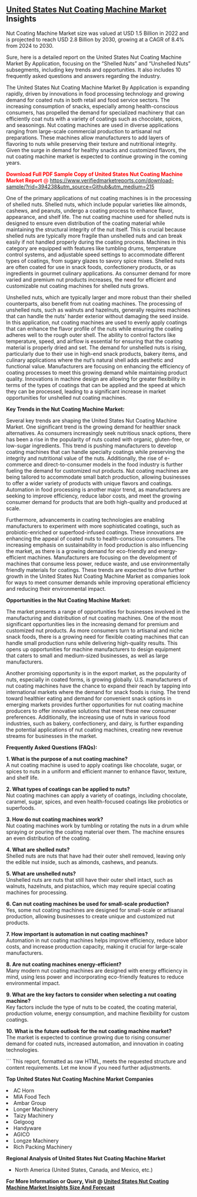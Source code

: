 <h2><a href="https://www.verifiedmarketreports.com/download-sample/?rid=394238&amp;utm_source=Github&amp;utm_medium=215" target="_blank">United States Nut Coating Machine Market</a> Insights</h2><p>Nut Coating Machine Market size was valued at USD 1.5 Billion in 2022 and is projected to reach USD 2.8 Billion by 2030, growing at a CAGR of 8.4% from 2024 to 2030.</p><p>Sure, here is a detailed report on the United States Nut Coating Machine Market By Application, focusing on the “Shelled Nuts” and “Unshelled Nuts” subsegments, including key trends and opportunities. It also includes 10 frequently asked questions and answers regarding the industry. <p>The United States Nut Coating Machine Market By Application is expanding rapidly, driven by innovations in food processing technology and growing demand for coated nuts in both retail and food service sectors. The increasing consumption of snacks, especially among health-conscious consumers, has propelled the demand for specialized machinery that can efficiently coat nuts with a variety of coatings such as chocolate, spices, and seasonings. Nut coating machines are used in diverse applications ranging from large-scale commercial production to artisanal nut preparations. These machines allow manufacturers to add layers of flavoring to nuts while preserving their texture and nutritional integrity. Given the surge in demand for healthy snacks and customized flavors, the nut coating machine market is expected to continue growing in the coming years. <p><span class=""><span style="color: #ff0000;"><strong>Download Full PDF Sample Copy of United States Nut Coating Machine Market Report</strong> @ </span><a href="https://www.verifiedmarketreports.com/download-sample/?rid=394238&amp;utm_source=Github&amp;utm_medium=215" target="_blank">https://www.verifiedmarketreports.com/download-sample/?rid=394238&amp;utm_source=Github&amp;utm_medium=215</a></span></p></p> <p>One of the primary applications of nut coating machines is in the processing of shelled nuts. Shelled nuts, which include popular varieties like almonds, cashews, and peanuts, undergo a coating process to enhance flavor, appearance, and shelf life. The nut coating machine used for shelled nuts is designed to ensure even distribution of the coating material while maintaining the structural integrity of the nut itself. This is crucial because shelled nuts are typically more fragile than unshelled nuts and can break easily if not handled properly during the coating process. Machines in this category are equipped with features like tumbling drums, temperature control systems, and adjustable speed settings to accommodate different types of coatings, from sugary glazes to savory spice mixes. Shelled nuts are often coated for use in snack foods, confectionery products, or as ingredients in gourmet culinary applications. As consumer demand for more varied and premium nut products increases, the need for efficient and customizable nut coating machines for shelled nuts grows. <p>Unshelled nuts, which are typically larger and more robust than their shelled counterparts, also benefit from nut coating machines. The processing of unshelled nuts, such as walnuts and hazelnuts, generally requires machines that can handle the nuts' harder exterior without damaging the seed inside. In this application, nut coating machines are used to evenly apply coatings that can enhance the flavor profile of the nuts while ensuring the coating adheres well to the rough outer shell. The ability to control factors like temperature, speed, and airflow is essential for ensuring that the coating material is properly dried and set. The demand for unshelled nuts is rising, particularly due to their use in high-end snack products, bakery items, and culinary applications where the nut’s natural shell adds aesthetic and functional value. Manufacturers are focusing on enhancing the efficiency of coating processes to meet this growing demand while maintaining product quality. Innovations in machine design are allowing for greater flexibility in terms of the types of coatings that can be applied and the speed at which they can be processed, leading to a significant increase in market opportunities for unshelled nut coating machines. <p><strong>Key Trends in the Nut Coating Machine Market:</strong></p> <p>Several key trends are shaping the United States Nut Coating Machine Market. One significant trend is the growing demand for healthier snack alternatives. As consumers increasingly seek nutritious snack options, there has been a rise in the popularity of nuts coated with organic, gluten-free, or low-sugar ingredients. This trend is pushing manufacturers to develop coating machines that can handle specialty coatings while preserving the integrity and nutritional value of the nuts. Additionally, the rise of e-commerce and direct-to-consumer models in the food industry is further fueling the demand for customized nut products. Nut coating machines are being tailored to accommodate small batch production, allowing businesses to offer a wider variety of products with unique flavors and coatings. Automation in food processing is another major trend, as manufacturers are seeking to improve efficiency, reduce labor costs, and meet the growing consumer demand for products that are both high-quality and produced at scale. <p>Furthermore, advancements in coating technologies are enabling manufacturers to experiment with more sophisticated coatings, such as probiotic-enriched or superfood-infused coatings. These innovations are enhancing the appeal of coated nuts to health-conscious consumers. The increasing emphasis on sustainability in food production is also influencing the market, as there is a growing demand for eco-friendly and energy-efficient machines. Manufacturers are focusing on the development of machines that consume less power, reduce waste, and use environmentally friendly materials for coatings. These trends are expected to drive further growth in the United States Nut Coating Machine Market as companies look for ways to meet consumer demands while improving operational efficiency and reducing their environmental impact. <p><strong>Opportunities in the Nut Coating Machine Market:</strong></p> <p>The market presents a range of opportunities for businesses involved in the manufacturing and distribution of nut coating machines. One of the most significant opportunities lies in the increasing demand for premium and customized nut products. As more consumers turn to artisanal and niche snack foods, there is a growing need for flexible coating machines that can handle small production runs while delivering high-quality results. This opens up opportunities for machine manufacturers to design equipment that caters to small and medium-sized businesses, as well as large manufacturers. <p>Another promising opportunity is in the export market, as the popularity of nuts, especially in coated forms, is growing globally. U.S. manufacturers of nut coating machines have the chance to expand their reach by tapping into international markets where the demand for snack foods is rising. The trend toward healthier eating and demand for convenient snack options in emerging markets provides further opportunities for nut coating machine producers to offer innovative solutions that meet these new consumer preferences. Additionally, the increasing use of nuts in various food industries, such as bakery, confectionery, and dairy, is further expanding the potential applications of nut coating machines, creating new revenue streams for businesses in the market. <p><strong>Frequently Asked Questions (FAQs):</strong></p> <p><strong>1. What is the purpose of a nut coating machine?</strong><br> A nut coating machine is used to apply coatings like chocolate, sugar, or spices to nuts in a uniform and efficient manner to enhance flavor, texture, and shelf life.</p> <p><strong>2. What types of coatings can be applied to nuts?</strong><br> Nut coating machines can apply a variety of coatings, including chocolate, caramel, sugar, spices, and even health-focused coatings like probiotics or superfoods.</p> <p><strong>3. How do nut coating machines work?</strong><br> Nut coating machines work by tumbling or rotating the nuts in a drum while spraying or pouring the coating material over them. The machine ensures an even distribution of the coating.</p> <p><strong>4. What are shelled nuts?</strong><br> Shelled nuts are nuts that have had their outer shell removed, leaving only the edible nut inside, such as almonds, cashews, and peanuts.</p> <p><strong>5. What are unshelled nuts?</strong><br> Unshelled nuts are nuts that still have their outer shell intact, such as walnuts, hazelnuts, and pistachios, which may require special coating machines for processing.</p> <p><strong>6. Can nut coating machines be used for small-scale production?</strong><br> Yes, some nut coating machines are designed for small-scale or artisanal production, allowing businesses to create unique and customized nut products.</p> <p><strong>7. How important is automation in nut coating machines?</strong><br> Automation in nut coating machines helps improve efficiency, reduce labor costs, and increase production capacity, making it crucial for large-scale manufacturers.</p> <p><strong>8. Are nut coating machines energy-efficient?</strong><br> Many modern nut coating machines are designed with energy efficiency in mind, using less power and incorporating eco-friendly features to reduce environmental impact.</p> <p><strong>9. What are the key factors to consider when selecting a nut coating machine?</strong><br> Key factors include the type of nuts to be coated, the coating material, production volume, energy consumption, and machine flexibility for custom coatings.</p> <p><strong>10. What is the future outlook for the nut coating machine market?</strong><br> The market is expected to continue growing due to rising consumer demand for coated nuts, increased automation, and innovation in coating technologies.</p> ``` This report, formatted as raw HTML, meets the requested structure and content requirements. Let me know if you need further adjustments.</p><p><strong>Top United States Nut Coating Machine Market Companies</strong></p><div data-test-id=""><p><li>AC Horn</li><li> MIA Food Tech</li><li> Ambar Group</li><li> Longer Machinery</li><li> Taizy Machinery</li><li> Gelgoog</li><li> Handyware</li><li> AGICO</li><li> Longze Machinery</li><li> Rich Packing Machinery</li></p><div><strong>Regional Analysis of&nbsp;United States Nut Coating Machine Market</strong></div><ul><li dir="ltr"><p dir="ltr">North America&nbsp;(United States, Canada, and Mexico, etc.)</p></li></ul><p><strong>For More Information or Query, Visit @&nbsp;</strong><strong><a href="https://www.verifiedmarketreports.com/product/nut-coating-machine-market/?utm_source=Github&amp;utm_medium=215" target="_blank">United States Nut Coating Machine Market Insights Size And Forecast</a></strong></p></div>
